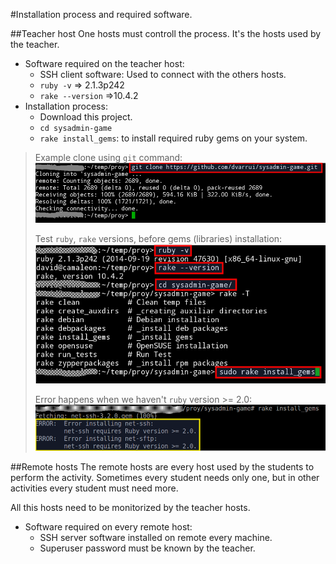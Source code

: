 #Installation process and required software.

##Teacher host
One hosts must controll the process. It's the hosts used by the teacher.

* Software required on the teacher host:
   * SSH client software: Used to connect with the others hosts.
   * `ruby -v` => 2.1.3p242
   * `rake --version` =>10.4.2
* Installation process:
   * Download this project.
   * `cd sysadmin-game`
   * `rake install_gems`: to install required ruby gems on your system.


> Example clone using `git` command:
> ![git-clone](../images/git-clone.png)
>
> Test `ruby`, `rake` versions, before gems (libraries) installation:
> ![ruby-rake-gems](../images/ruby-rake-gems.png)
>
> Error happens when we haven't `ruby` version >= 2.0:
> ![error-version](../images/error-version.png)

##Remote hosts
The remote hosts are every host used by the students to perform the activity.
Sometimes every student needs only one, but in other activities every student
must need more.

All this hosts need to be monitorized by the teacher hosts.

* Software required on every remote host:
   * SSH server software installed on remote every machine.
   * Superuser password must be known by the teacher.
